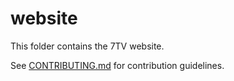 # website

This folder contains the 7TV website.

See [CONTRIBUTING.md](./CONTRIBUTING.md) for contribution guidelines.
